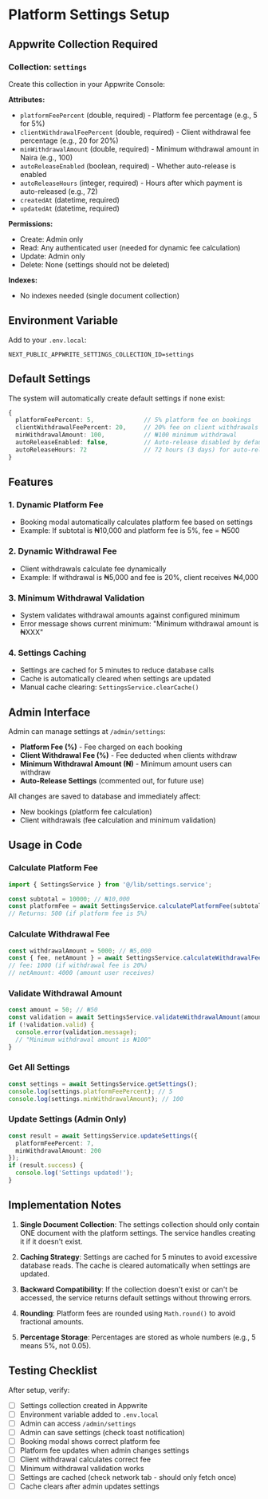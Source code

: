 # Platform Settings Setup

## Appwrite Collection Required

### Collection: `settings`

Create this collection in your Appwrite Console:

**Attributes:**
- `platformFeePercent` (double, required) - Platform fee percentage (e.g., 5 for 5%)
- `clientWithdrawalFeePercent` (double, required) - Client withdrawal fee percentage (e.g., 20 for 20%)
- `minWithdrawalAmount` (double, required) - Minimum withdrawal amount in Naira (e.g., 100)
- `autoReleaseEnabled` (boolean, required) - Whether auto-release is enabled
- `autoReleaseHours` (integer, required) - Hours after which payment is auto-released (e.g., 72)
- `createdAt` (datetime, required)
- `updatedAt` (datetime, required)

**Permissions:**
- Create: Admin only
- Read: Any authenticated user (needed for dynamic fee calculation)
- Update: Admin only
- Delete: None (settings should not be deleted)

**Indexes:**
- No indexes needed (single document collection)

## Environment Variable

Add to your `.env.local`:
```
NEXT_PUBLIC_APPWRITE_SETTINGS_COLLECTION_ID=settings
```

## Default Settings

The system will automatically create default settings if none exist:
```typescript
{
  platformFeePercent: 5,              // 5% platform fee on bookings
  clientWithdrawalFeePercent: 20,     // 20% fee on client withdrawals
  minWithdrawalAmount: 100,           // ₦100 minimum withdrawal
  autoReleaseEnabled: false,          // Auto-release disabled by default
  autoReleaseHours: 72                // 72 hours (3 days) for auto-release
}
```

## Features

### 1. **Dynamic Platform Fee**
- Booking modal automatically calculates platform fee based on settings
- Example: If subtotal is ₦10,000 and platform fee is 5%, fee = ₦500

### 2. **Dynamic Withdrawal Fee**
- Client withdrawals calculate fee dynamically
- Example: If withdrawal is ₦5,000 and fee is 20%, client receives ₦4,000

### 3. **Minimum Withdrawal Validation**
- System validates withdrawal amounts against configured minimum
- Error message shows current minimum: "Minimum withdrawal amount is ₦XXX"

### 4. **Settings Caching**
- Settings are cached for 5 minutes to reduce database calls
- Cache is automatically cleared when settings are updated
- Manual cache clearing: `SettingsService.clearCache()`

## Admin Interface

Admin can manage settings at `/admin/settings`:
- **Platform Fee (%)** - Fee charged on each booking
- **Client Withdrawal Fee (%)** - Fee deducted when clients withdraw
- **Minimum Withdrawal Amount (₦)** - Minimum amount users can withdraw
- **Auto-Release Settings** (commented out, for future use)

All changes are saved to database and immediately affect:
- New bookings (platform fee calculation)
- Client withdrawals (fee calculation and minimum validation)

## Usage in Code

### Calculate Platform Fee
```typescript
import { SettingsService } from '@/lib/settings.service';

const subtotal = 10000; // ₦10,000
const platformFee = await SettingsService.calculatePlatformFee(subtotal);
// Returns: 500 (if platform fee is 5%)
```

### Calculate Withdrawal Fee
```typescript
const withdrawalAmount = 5000; // ₦5,000
const { fee, netAmount } = await SettingsService.calculateWithdrawalFee(withdrawalAmount);
// fee: 1000 (if withdrawal fee is 20%)
// netAmount: 4000 (amount user receives)
```

### Validate Withdrawal Amount
```typescript
const amount = 50; // ₦50
const validation = await SettingsService.validateWithdrawalAmount(amount);
if (!validation.valid) {
  console.error(validation.message);
  // "Minimum withdrawal amount is ₦100"
}
```

### Get All Settings
```typescript
const settings = await SettingsService.getSettings();
console.log(settings.platformFeePercent); // 5
console.log(settings.minWithdrawalAmount); // 100
```

### Update Settings (Admin Only)
```typescript
const result = await SettingsService.updateSettings({
  platformFeePercent: 7,
  minWithdrawalAmount: 200
});
if (result.success) {
  console.log('Settings updated!');
}
```

## Implementation Notes

1. **Single Document Collection**: The settings collection should only contain ONE document with the platform settings. The service handles creating it if it doesn't exist.

2. **Caching Strategy**: Settings are cached for 5 minutes to avoid excessive database reads. The cache is cleared automatically when settings are updated.

3. **Backward Compatibility**: If the collection doesn't exist or can't be accessed, the service returns default settings without throwing errors.

4. **Rounding**: Platform fees are rounded using `Math.round()` to avoid fractional amounts.

5. **Percentage Storage**: Percentages are stored as whole numbers (e.g., 5 means 5%, not 0.05).

## Testing Checklist

After setup, verify:
- [ ] Settings collection created in Appwrite
- [ ] Environment variable added to `.env.local`
- [ ] Admin can access `/admin/settings`
- [ ] Admin can save settings (check toast notification)
- [ ] Booking modal shows correct platform fee
- [ ] Platform fee updates when admin changes settings
- [ ] Client withdrawal calculates correct fee
- [ ] Minimum withdrawal validation works
- [ ] Settings are cached (check network tab - should only fetch once)
- [ ] Cache clears after admin updates settings

